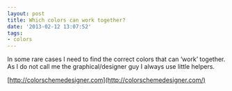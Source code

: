 ```yaml
---
layout: post
title: Which colors can work together?
date: '2013-02-12 13:07:52'
tags:
- colors
---
```



In some rare cases I need to find the correct colors that can ‘work’ together. As I do not call me the graphical/designer guy I always use little helpers.

[http://colorschemedesigner.com](http://colorschemedesigner.com/)
